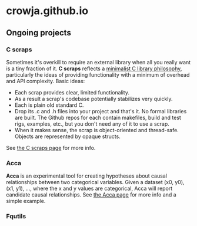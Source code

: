 # crowja.github.io

## Ongoing projects

### C scraps

Sometimes it's overkill to require an external library when all you really want
is a tiny fraction of it. **C scraps** reflects a [minimalist C library
philosophy](https://nullprogram.com/blog/2018/06/10/), particularly the ideas of
providing functionality with a minimum of overhead and API complexity. Basic
ideas:

*   Each scrap provides clear, limited functionality.
*   As a result a scrap's codebase potentially stabilizes very quickly.
*   Each is plain old standard C.
*   Drop its .c and .h files into your project and that's it. No formal
    libraries are built. The Github repos for each contain makefiles, build and
    test rigs, examples, etc., but you don't need any of it to use a scrap.
*   When it makes sense, the scrap is object-oriented and thread-safe. Objects
    are represented by opaque structs.

See [the C scraps page](C-scraps.md) for more info.

### Acca

**Acca** is an experimental tool for creating hypotheses about causal relationships
between two categorical variables. Given a dataset (x0, y0), (x1, y1), ...,
where the x and y values are categorical, Acca will report candidate causal
relationships. See [the Acca page](https://github.com/crowja/acca) for more info
and a simple example.

### Fqutils

